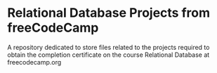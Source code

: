 # Relational Database Projects from freeCodeCamp
A repository dedicated to store files related to the projects required to obtain the completion certificate on the course Relational Database at freecodecamp.org
